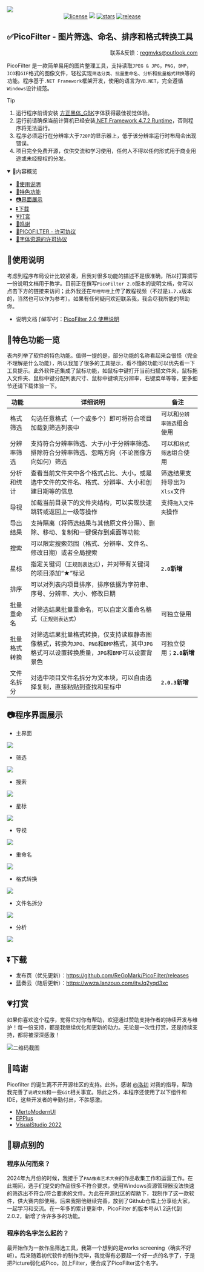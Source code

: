 <img src="https://raw.githubusercontent.com/ReGoMark/PicoFilter/refs/heads/main/Resources/Assets/head.png" />

<div align="center">
    
<a href="./LICENSE">
    <img src="https://img.shields.io/github/license/ReGoMark/PicoFilter.svg?style=for-the-badge" alt="license"></a>
<a href="https://github.com/ReGoMark/PicoFilter/commits/main">
    <img src="https://img.shields.io/github/last-commit/ReGoMark/PicoFilter?style=for-the-badge"></a>
<a href="https://github.com/ReGoMark/PicoFilter/stargazers">
    <img src="https://img.shields.io/github/stars/ReGoMark/PicoFilter.svg?style=for-the-badge" alt="stars"></a>
<a href="https://github.com/ReGoMark/PicoFilter/release">
    <img src="https://img.shields.io/github/release/ReGoMark/PicoFilter.svg?style=for-the-badge" alt="release"></a>
    
</div>

## ✅PicoFilter - 图片筛选、命名、排序和格式转换工具

<div align="right">
    
联系&反馈：regmvks@outlook.com

</div>

PicoFilter 是一款简单易用的图片整理工具，支持读取`JPEG & JPG`，`PNG`，`BMP`，`ICO`和`GIF`格式的图像文件，轻松实现`筛选分类`、`批量重命名`、`分析`和`批量格式转换`等的功能。程序基于`.NET Framework`框架开发，使用的语言为`VB.NET`，完全遵循`Windows`设计规范。

>[!TIP]
>1. 运行程序前请安装 [方正黑体_GBK](./Fonts/方正黑体GBK.ttf)字体获得最佳视觉体验。
>2. 运行前请确保当前计算机已经安装[.NET Framework 4.7.2 Runtime](https://dotnet.microsoft.com/zh-cn/download/dotnet-framework/thank-you/net472-web-installer)，否则程序将无法运行。
>3. 程序必须运行在分辨率大于`720P`的显示器上，低于该分辨率运行时布局会出现错误。
>4. 项目完全免费开源，仅供交流和学习使用，任何人不得以任何形式用于商业用途或未经授权的分发。

<details open>
<summary> 📖内容概览 </summary>

- [📒使用说明](#使用说明)  
- [🍰特色功能](#特色功能一览)
- [📷界面展示](#程序界面展示)
- [⏬下载](#下载)
- [💗打赏](#打赏)
- [🙏鸣谢](#鸣谢)
- [💾PICOFILTER - 许可协议](https://github.com/ReGoMark/PicoFilter/blob/0676005b5875f35327bca930f663c78daa085f33/LICENSE)
- [💾字体资源的许可协议](https://github.com/ReGoMark/PicoFilter/blob/b5f17258e014ead0f17e5795f446b78cd2ae6bc7/Fonts/%E5%A3%B0%E6%98%8E%20-%20Statement.txt)

</details>

## 📒使用说明

考虑到程序布局设计比较紧凑，且我对很多功能的描述不是很准确，所以打算撰写一份说明文档用于教学。目前正在撰写`PicoFilter 2.0`版本的说明文档，你可以点击下方的链接来访问；此外我还在`哔哩哔哩`上传了教程视频（不过是`1.7.x`版本的，当然也可以作为参考）。如果有任何疑问欢迎联系我，我会尽我所能的帮助你。

* 说明文档 *[编写中]*：[PicoFilter 2.0 使用说明](https://flowus.cn/regmvks/share/e717713c-be23-4124-b364-878960e75a4e?code=98NZC1)

## 🍰特色功能一览

表内列举了软件的特色功能。值得一提的是，部分功能的名称看起来会很怪（完全不理解是什么功能），所以我加了很多的工具提示，看不懂的功能可以优先看一下工具提示。此外软件还集成了鼠标功能，如鼠标中键打开当前扫描文件夹，鼠标拖入文件夹、鼠标中键分配列表尺寸、鼠标中键填充分辨率，右键菜单等等，更多细节还请下载体验一下。
    
| 功能 | 详细说明 |备注|
|-----------|--------|--------|
|格式筛选|勾选任意格式（一个或多个）即可将符合项目加载到筛选列表中|可以和`分辨率筛选`组合使用|
|分辨率筛选|支持符合分辨率筛选、大于/小于分辨率筛选、排除符合分辨率筛选、忽略方向（不论图像方向如何）筛选|可以和`格式筛选`组合使用|
|分析和统计|查看当前文件夹中各个格式占比、大小，或是选中文件的文件名、格式、分辨率、大小和创建日期等的信息|筛选结果支持导出为`Xlsx`文件|
|导视|加载当前目录下的文件夹结构，可以实现快速跳转或返回上一级等操作|支持`拖入文件夹`操作|
|导出结果|支持隔离（将筛选结果与其他原文件分隔）、删除、移动、复制和一键保存到桌面等功能|
|搜索|可以限定搜索范围（格式、分辨率、文件名、修改日期）或者全局搜索|
|星标|指定关键词（`正规则表达式`），并对带有关键词的项目添加“★”标记|**`2.0`新增**|
|排序|可以对列表内项目排序，排序依据为字符串、序号、分辨率、大小、修改日期|
|批量重命名|对筛选结果批量重命名，可以自定义重命名格式（`正规则表达式`）|可独立使用|
|批量格式转换|对筛选结果批量格式转换，仅支持读取静态图像格式，转换为`JPG`、`PNG`和`BMP`格式，其中`JPG`格式可以设置转换质量，`JPG`和`BMP`可以设置背景色|可独立使用；**`2.0`新增**|
|文件名拆分|对选中项目文件名拆分为文本块，可以自由选择复制，直接粘贴到查找和星标中|**`2.0.3`新增**

## 📷程序界面展示
* 主界面
<img src="https://raw.githubusercontent.com/ReGoMark/PicoFilter/refs/heads/main/Screenshots/main0.png" />

* 筛选
<img src="https://raw.githubusercontent.com/ReGoMark/PicoFilter/refs/heads/main/Screenshots/filt.png" />

* 搜索
<img src="https://raw.githubusercontent.com/ReGoMark/PicoFilter/refs/heads/main/Screenshots/search.png" />

* 星标
<img src="https://raw.githubusercontent.com/ReGoMark/PicoFilter/refs/heads/main/Screenshots/tag.png"  />

* 导视
<img src="https://raw.githubusercontent.com/ReGoMark/PicoFilter/refs/heads/main/Screenshots/guide.png" />

* 重命名
<img src="https://raw.githubusercontent.com/ReGoMark/PicoFilter/refs/heads/main/Screenshots/rename.png" />

* 格式转换
<img src="https://raw.githubusercontent.com/ReGoMark/PicoFilter/refs/heads/main/Screenshots/convert.png" />

* 文件名拆分
<img src="https://raw.githubusercontent.com/ReGoMark/PicoFilter/refs/heads/main/Screenshots/split.png" />

* 分析
<img src="https://raw.githubusercontent.com/ReGoMark/PicoFilter/refs/heads/main/Screenshots/analysis.png" />

## ⏬下载
* 发布页（优先更新）：https://github.com/ReGoMark/PicoFilter/releases
* 蓝奏云（随后更新）：https://wwza.lanzouo.com/itvJq2yqd3xc

## 💗打赏
如果你喜欢这个程序，觉得它对你有帮助，欢迎通过赞助支持作者的持续开发与维护！每一份支持，都是我继续优化和更新的动力。无论是一次性打赏，还是持续支持，都将被深深感激！

<img src="https://raw.githubusercontent.com/ReGoMark/PicoFilter/refs/heads/main/Resources/Assets/wechat_sponsor.jpg" alt="二维码截图" style="max-width: 80%; height: auto;" />

## 🙏鸣谢

Picofilter 的诞生离不开开源社区的支持。此外，感谢 [@洛初](https://github.com/gongfuture) 对我的指导，帮助我完善了`说明文档`和一些`Git`相关事宜。除此之外，本程序还使用了以下组件和IDE，这些开发者的辛勤付出，不胜感激。

* [MertoModernUI](https://github.com/dennismagno/metroframework-modern-ui)
* [EPPlus](https://github.com/EPPlusSoftware/EPPlus)
* [VisualStudio 2022](https://visualstudio.microsoft.com/zh-hans/vs/)

## 🤔聊点别的
### 程序从何而来？
2024年九月份的时候，我接手了`PAA像素艺术大赛`的作品收集工作和运营工作。在此期间，选手们提交的作品很多不符合要求，使用Windows资源管理器没法快速的筛选出不符合/符合要求的文件。为此在开源社区的帮助下，我制作了这一款软件，供大赛内部使用。后来我把他继续完善，放到了Github仓库上分享给大家，一起学习和交流。在一年多的累计更新中，PicoFilter 的版本号从1.2迭代到2.0.2，新增了许许多多的功能。

### 程序的名字怎么起的？
最开始作为一款作品筛选工具，我第一个想到的是works screening（确实不好听）。后来随着初代软件的制作完毕，我觉得有必要起一个好一点的名字了，于是把Picture弱化成Pico，加上Filter，便合成了PicoFilter这个名字。
